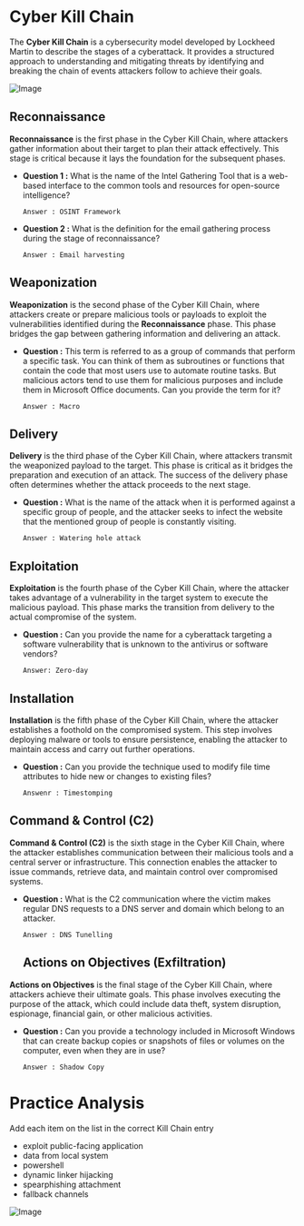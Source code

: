 # Cyber ​​Kill Chain 

The **Cyber Kill Chain** is a cybersecurity model developed by Lockheed Martin to describe the stages of a cyberattack. It provides a structured approach to understanding and mitigating threats by identifying and breaking the chain of events attackers follow to achieve their goals.

![Image](https://github.com/user-attachments/assets/e5ad1612-51b6-47c4-889d-21a0b3bd47af)

## Reconnaissance
**Reconnaissance** is the first phase in the Cyber Kill Chain, where attackers gather information about their target to plan their attack effectively. This stage is critical because it lays the foundation for the subsequent phases.

* **Question 1 :** What is the name of the Intel Gathering Tool that is a web-based interface to the common tools and resources for open-source intelligence?


      Answer : OSINT Framework

* **Question 2 :** What is the definition for the email gathering process during the stage of reconnaissance?

      Answer : Email harvesting 

## Weaponization
**Weaponization** is the second phase of the Cyber Kill Chain, where attackers create or prepare malicious tools or payloads to exploit the vulnerabilities identified during the **Reconnaissance** phase. This phase bridges the gap between gathering information and delivering an attack.

* **Question :** This term is referred to as a group of commands that perform a specific task. You can think of them as subroutines or functions that contain the code that most users use to automate routine tasks. But malicious actors tend to use them for malicious purposes and include them in Microsoft Office documents. Can you provide the term for it? 

      Answer : Macro
## Delivery
**Delivery** is the third phase of the Cyber Kill Chain, where attackers transmit the weaponized payload to the target. This phase is critical as it bridges the preparation and execution of an attack. The success of the delivery phase often determines whether the attack proceeds to the next stage.

* **Question :** What is the name of the attack when it is performed against a specific group of people, and the attacker seeks to infect the website that the mentioned group of people is constantly visiting.

      Answer : Watering hole attack

## Exploitation

**Exploitation** is the fourth phase of the Cyber Kill Chain, where the attacker takes advantage of a vulnerability in the target system to execute the malicious payload. This phase marks the transition from delivery to the actual compromise of the system.

* **Question :** 
Can you provide the name for a cyberattack targeting a software vulnerability that is unknown to the antivirus or software vendors?

      Answer: Zero-day
## Installation

**Installation** is the fifth phase of the Cyber Kill Chain, where the attacker establishes a foothold on the compromised system. This step involves deploying malware or tools to ensure persistence, enabling the attacker to maintain access and carry out further operations.

* **Question :** Can you provide the technique used to modify file time attributes to hide new or changes to existing files?

      Answenr : Timestomping

## Command & Control (C2)

**Command & Control (C2)** is the sixth stage in the Cyber Kill Chain, where the attacker establishes communication between their malicious tools and a central server or infrastructure. This connection enables the attacker to issue commands, retrieve data, and maintain control over compromised systems.

* **Question :** What is the C2 communication where the victim makes regular DNS requests to a DNS server and domain which belong to an attacker. 

      Answer : DNS Tunelling
  ## Actions on Objectives (Exfiltration)

**Actions on Objectives** is the final stage of the Cyber Kill Chain, where attackers achieve their ultimate goals. This phase involves executing the purpose of the attack, which could include data theft, system disruption, espionage, financial gain, or other malicious activities.

* **Question :** Can you provide a technology included in Microsoft Windows that can create backup copies or snapshots of files or volumes on the computer, even when they are in use? 

      Answer : Shadow Copy

# Practice Analysis

Add each item on the list in the correct Kill Chain entry

- exploit public-facing application
- data from local system
- powershell
- dynamic linker hijacking
- spearphishing attachment
- fallback channels

![Image](https://github.com/user-attachments/assets/a3291c91-975a-48de-9506-4006061000a0)
